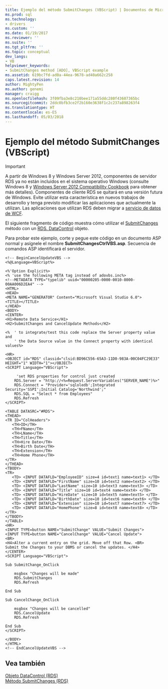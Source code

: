 ```yaml
---
title: Ejemplo del método SubmitChanges (VBScript) | Documentos de Microsoft
ms.prod: sql
ms.technology:
- drivers
ms.custom: ''
ms.date: 01/19/2017
ms.reviewer: ''
ms.suite: ''
ms.tgt_pltfrm: ''
ms.topic: conceptual
dev_langs:
- VB
helpviewer_keywords:
- SubmitChanges method [ADO], VBScript example
ms.assetid: 619bc7fd-ad0a-44ea-9678-ad40a662c258
caps.latest.revision: 14
author: MightyPen
ms.author: genemi
manager: craigg
ms.openlocfilehash: 3f09fba3e8c210bee171a55ddc280f43607365bc
ms.sourcegitcommit: 2ddc0bfb3ce2f2b160e3638f1c2c237a898263f4
ms.translationtype: HT
ms.contentlocale: es-ES
ms.lasthandoff: 05/03/2018
---
```

# <a name="submitchanges-method-example-vbscript"></a>Ejemplo del método SubmitChanges (VBScript)
> [!IMPORTANT]
>  A partir de Windows 8 y Windows Server 2012, componentes de servidor RDS ya no están incluidos en el sistema operativo Windows (consulte Windows 8 y [Windows Server 2012 Compatibility Cookbook](https://www.microsoft.com/en-us/download/details.aspx?id=27416) para obtener más detalles). Componentes de cliente RDS se quitará en una versión futura de Windows. Evite utilizar esta característica en nuevos trabajos de desarrollo y tenga previsto modificar las aplicaciones que actualmente la utilizan. Las aplicaciones que utilizan RDS deben migrar a [servicio de datos de WCF](http://go.microsoft.com/fwlink/?LinkId=199565).  
  
 El siguiente fragmento de código muestra cómo utilizar el [SubmitChanges](../../../ado/reference/rds-api/submitchanges-method-rds.md) método con un [RDS. DataControl](../../../ado/reference/rds-api/datacontrol-object-rds.md) objeto.  
  
 Para probar este ejemplo, corte y pegue este código en un documento ASP normal y asígnele el nombre **SubmitChangesCtrlVBS.asp**. Secuencia de comandos ASP identificará el servidor.  
  
```  
<!-- BeginCancelUpdateVBS -->  
<%@Language=VBScript%>  
  
<%'Option Explicit%>  
<% 'use the following META tag instead of adovbs.inc%>  
<!--METADATA TYPE="typelib" uuid="00000205-0000-0010-8000-00AA006D2EA4" -->  
<HTML>  
<HEAD>  
<META NAME="GENERATOR" Content="Microsoft Visual Studio 6.0">  
<TITLE></TITLE>  
</HEAD>  
<BODY>  
<CENTER>  
<H1>Remote Data Service</H1>  
<H2>SubmitChanges and CancelUpdate Methods</H2>  
  
<%  ' to integrate/test this code replace the Server property value and   
    ' the Data Source value in the Connect property with identical values%>  
  
<HR>  
<OBJECT id="RDS" classid="clsid:BD96C556-65A3-11D0-983A-00C04FC29E33" HEIGHT="1" WIDTH="1"></OBJECT>  
<SCRIPT Language="VBScript">  
  
     'set RDS properties for control just created  
    RDS.Server = "http://<%=Request.ServerVariables("SERVER_NAME")%>"  
    RDS.Connect = "Provider='sqloledb';Integrated Security='SSPI';Initial Catalog='Northwind';"  
    RDS.SQL = "Select * from Employees"  
    RDS.Refresh  
</SCRIPT>  
  
<TABLE DATASRC="#RDS">  
<THEAD>  
<TR ID="ColHeaders">  
   <TH>ID</TH>  
   <TH>FName</TH>  
   <TH>LName</TH>  
   <TH>Title</TH>  
   <TH>Hire Date</TH>  
   <TH>Birth Date</TH>  
   <TH>Extension</TH>  
   <TH>Home Phone</TH>  
</TR>  
</THEAD>  
<TBODY>  
<TR>  
   <TD> <INPUT DATAFLD="EmployeeID" size=4 id=text1 name=text1> </TD>  
   <TD> <INPUT DATAFLD="FirstName" size=10 id=text2 name=text2> </TD>  
   <TD> <INPUT DATAFLD="LastName" size=10 id=text3 name=text3> </TD>  
   <TD> <INPUT DATAFLD="Title" size=10 id=text4 name=text4> </TD>  
   <TD> <INPUT DATAFLD="HireDate" size=10 id=text5 name=text5> </TD>  
   <TD> <INPUT DATAFLD="BirthDate" size=10 id=text6 name=text6> </TD>  
   <TD> <INPUT DATAFLD="Extension" size=10 id=text7 name=text7> </TD>  
   <TD> <INPUT DATAFLD="HomePhone" size=8 id=text8 name=text8> </TD>  
</TR>  
</TBODY>  
</TABLE>  
<HR>  
<INPUT TYPE=button NAME="SubmitChange" VALUE="Submit Changes">  
<INPUT TYPE=button NAME="CancelChange" VALUE="Cancel Update">  
<BR>  
<H4>Alter a current entry on the grid. Move off that Row. <BR>  
Submit the Changes to your DBMS or cancel the updates. </H4>  
</CENTER>  
<SCRIPT Language="VBScript">  
  
Sub SubmitChange_OnClick  
  
    msgbox "Changes will be made"  
    RDS.SubmitChanges     
    RDS.Refresh  
  
End Sub  
  
Sub CancelChange_OnClick  
  
    msgbox "Changes will be cancelled"  
    RDS.CancelUpdate  
    RDS.Refresh  
  
End Sub  
</SCRIPT>  
  
</BODY>  
</HTML>  
<!-- EndCancelUpdateVBS -->  
```  
  
## <a name="see-also"></a>Vea también  
 [Objeto DataControl (RDS)](../../../ado/reference/rds-api/datacontrol-object-rds.md)   
 [Método SubmitChanges (RDS)](../../../ado/reference/rds-api/submitchanges-method-rds.md)


